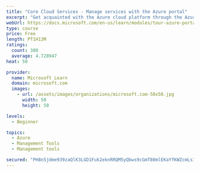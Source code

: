 ```yaml
---
title: "Core Cloud Services - Manage services with the Azure portal"
excerpt: "Get acquainted with the Azure cloud platform through the Azure portal, where you create and manage all of your Azure resources."
webUrl: https://docs.microsoft.com/en-us/learn/modules/tour-azure-portal/
type: course
price: Free
length: PT1H13M
ratings:
  count: 380
  average: 4.728947
heat: 50

provider:
  name: Microsoft Learn
  domain: microsoft.com
  images:
    - url: /assets/images/organizations/microsoft.com-50x50.jpg
      width: 50
      height: 50

levels:
  - Beginner

topics:
  - Azure
  - Management Tools
  - Management tools

secured: "PH8n5jdme939zaQlK3LGD1Fuk2eknRRQM5yQbws9cGmT80mlEKaYfKWZcmLs1u3qCRfcvyAQRT6CuNQcqryKGXcF0qKBQKTlomIaApHK3x2rzjysI0vVm5lTOXUUaNjZBnGvyhheCmgIhNssFzy0sNaR05HiB5ajQEO86O6+iU141YO+VxbKQNbk/7OK2uMP2pWyC3llpTFD9vVGWYrX7ZSGxRccO3U3vbFSR9jKF8e3ql+uSWwaLjqIdvkPAYyuMNxFh8heuJ6Ki2cHq8sI27gkIYpjNixNn6dvrKSnL7DdbTOp6m6xn5NIVW3oXjpuLRFsQaL5Pp9y9QF+ycDTzP9Wiv5odhNmUEx/qqLi4b2+oDzTWEL9BRxraGXzMqj+hh20qrNwb0GfwosUQC/xskp59LfeNRknZ6RZDRAI1tA=;ASE3IzQwLPnYykG8CX+Z9g=="
---
```


